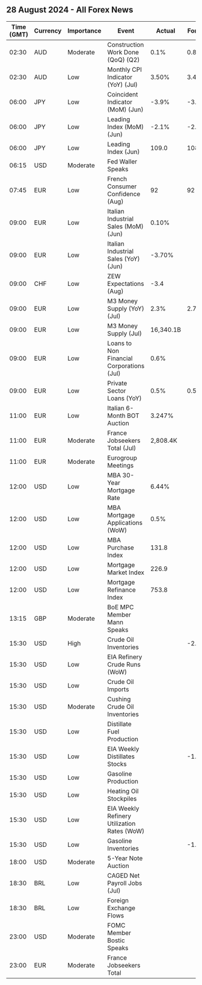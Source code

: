 ## 28 August 2024 - All Forex News

| Time (GMT) | Currency | Importance | Event | Actual | Forecast | Previous |
|------|----------|------------|-------|--------|----------|----------|
| 02:30 | AUD | Moderate | Construction Work Done (QoQ) (Q2) | 0.1% | 0.8% | -2.0% |
| 02:30 | AUD | Low | Monthly CPI Indicator (YoY) (Jul) | 3.50% | 3.40% | 3.80% |
| 06:00 | JPY | Low | Coincident Indicator (MoM) (Jun) | -3.9% | -3.4% | 1.9% |
| 06:00 | JPY | Low | Leading Index (MoM) (Jun) | -2.1% | -2.6% | 0.3% |
| 06:00 | JPY | Low | Leading Index (Jun) | 109.0 | 108.6 | 111.2 |
| 06:15 | USD | Moderate | Fed Waller Speaks |  |  |  |
| 07:45 | EUR | Low | French Consumer Confidence (Aug) | 92 | 92 | 91 |
| 09:00 | EUR | Low | Italian Industrial Sales (MoM) (Jun) | 0.10% |  | -1.00% |
| 09:00 | EUR | Low | Italian Industrial Sales (YoY) (Jun) | -3.70% |  | -4.80% |
| 09:00 | CHF | Low | ZEW Expectations (Aug) | -3.4 |  | 9.4 |
| 09:00 | EUR | Low | M3 Money Supply (YoY) (Jul) | 2.3% | 2.7% | 2.2% |
| 09:00 | EUR | Low | M3 Money Supply (Jul) | 16,340.1B |  | 16,376.6B |
| 09:00 | EUR | Low | Loans to Non Financial Corporations (Jul) | 0.6% |  | 0.7% |
| 09:00 | EUR | Low | Private Sector Loans (YoY) | 0.5% | 0.5% | 0.3% |
| 11:00 | EUR | Low | Italian 6-Month BOT Auction | 3.247% |  | 3.518% |
| 11:00 | EUR | Moderate | France Jobseekers Total (Jul) | 2,808.4K |  | 2,834.5K |
| 11:00 | EUR | Moderate | Eurogroup Meetings |  |  |  |
| 12:00 | USD | Low | MBA 30-Year Mortgage Rate | 6.44% |  | 6.50% |
| 12:00 | USD | Low | MBA Mortgage Applications (WoW) | 0.5% |  | -10.1% |
| 12:00 | USD | Low | MBA Purchase Index | 131.8 |  | 130.6 |
| 12:00 | USD | Low | Mortgage Market Index | 226.9 |  | 225.8 |
| 12:00 | USD | Low | Mortgage Refinance Index | 753.8 |  | 754.4 |
| 13:15 | GBP | Moderate | BoE MPC Member Mann Speaks |  |  |  |
| 15:30 | USD | High | Crude Oil Inventories |  | -2.700M | -4.649M |
| 15:30 | USD | Low | EIA Refinery Crude Runs (WoW) |  |  | 0.222M |
| 15:30 | USD | Low | Crude Oil Imports |  |  | 0.078M |
| 15:30 | USD | Moderate | Cushing Crude Oil Inventories |  |  | -0.560M |
| 15:30 | USD | Low | Distillate Fuel Production |  |  | 0.123M |
| 15:30 | USD | Low | EIA Weekly Distillates Stocks |  | -1.100M | -3.312M |
| 15:30 | USD | Low | Gasoline Production |  |  | 0.046M |
| 15:30 | USD | Low | Heating Oil Stockpiles |  |  | 0.265M |
| 15:30 | USD | Low | EIA Weekly Refinery Utilization Rates (WoW) |  |  | 0.8% |
| 15:30 | USD | Low | Gasoline Inventories |  | -1.600M | -1.606M |
| 18:00 | USD | Moderate | 5-Year Note Auction |  |  | 4.121% |
| 18:30 | BRL | Low | CAGED Net Payroll Jobs (Jul) |  |  | 201.71K |
| 18:30 | BRL | Low | Foreign Exchange Flows |  |  | -0.573B |
| 23:00 | USD | Moderate | FOMC Member Bostic Speaks |  |  |  |
| 23:00 | EUR | Moderate | France Jobseekers Total |  |  | 2,834.5K |
